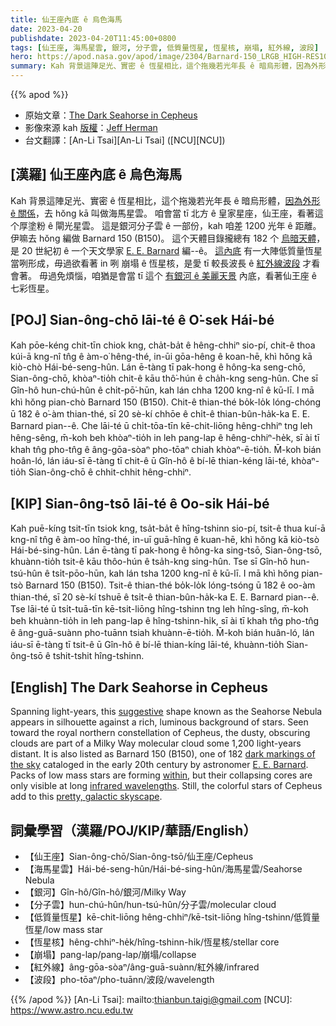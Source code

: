 ```yaml
---
title: 仙王座內底 ê 烏色海馬
date: 2023-04-20
publishdate: 2023-04-20T11:45:00+0800
tags: [仙王座, 海馬星雲, 銀河, 分子雲, 低質量恆星, 恆星核, 崩塌, 紅外線, 波段]
hero: https://apod.nasa.gov/apod/image/2304/Barnard-150_LRGB_HIGH-RES1024.jpg
summary: Kah 背景這陣足光、實密 ê 恆星相比，這个拖幾若光年長 ê 暗烏形體，因為外形 ê 關係，去 hŏng kā 叫做海馬星雲。
---
```


{{% apod %}}

- 原始文章：[The Dark Seahorse in Cepheus](https://apod.nasa.gov/apod/ap230420.html)
- 影像來源 kah [版權][copyright]：[Jeff Herman](http://astro.ihermans.com/index.html)
- 台文翻譯：[An-Li Tsai][An-Li Tsai] ([NCU][NCU])

## [漢羅] 仙王座內底 ê 烏色海馬
Kah 背景這陣足光、實密 ê 恆星相比，這个拖幾若光年長 ê 暗烏形體，[因為外形 ê 關係][suggestive]，去 hŏng kā 叫做海馬星雲。
咱會當 tī 北方 ê 皇家星座，仙王座，看著這个厚塗粉 ê 閘光星雲。
這是銀河分子雲 ê 一部份，kah 咱差 1200 光年 ê 距離。
伊嘛去 hŏng 編做 Barnard 150 (B150)。
這个天體目錄攏總有 182 个 [烏暗天體][dark markings of the sky]，是 20 世紀初 ê 一个天文學家 [E. E. Barnard][E. E. Barnard] 編--ê。
[這內底][within] 有一大陣低質量恆星當咧形成，毋過欲看著 in 咧 崩塌 ê 恆星核，是愛 tī 較長波長 ê [紅外線波段][infrared wavelengths] 才看會著。
毋過免煩惱，咱猶是會當 tī 這个 [有銀河 ê 美麗天景][pretty, galactic skyscape] 內底，看著仙王座 ê 七彩恆星。

## [POJ] Sian-ông-chō lāi-té ê O͘-sek Hái-bé
Kah pōe-kéng chit-tīn chiok kng, cha̍t-ba̍t ê hêng-chhiⁿ sio-pí, chit-ê thoa kúi-ā kng-nî tn̂g ê àm-o͘ hêng-thé, in-ūi gōa-hêng ê koan-hē, khì hŏng kā kiò-chò Hái-bé-seng-hûn.
Lán ē-tàng tī pak-hong ê hông-ka seng-chō, Sian-ông-chō, khòaⁿ-tio̍h chit-ê kāu thô͘-hún ê cha̍h-kng seng-hûn.
Che sī Gîn-hô hun-chú-hûn ê chi̍t-pō͘-hūn, kah lán chha 1200 kng-nî ê kū-lī.
I mā khì hŏng pian-chò Barnard 150 (B150).
Chit-ê thian-thé bo̍k-lo̍k lóng-chóng ū 182 ê o͘-àm thian-thé, sī 20 sè-kí chhōe ê chi̍t-ê thian-bûn-ha̍k-ka E. E. Barnard pian--ê.
Che lāi-té ū chi̍t-tōa-tīn kē-chit-liōng hêng-chhiⁿ tng leh hêng-sêng, m̄-koh beh khòaⁿ-tio̍h in leh pang-lap ê hêng-chhiⁿ-he̍k, sī ài tī khah tn̂g pho-tn̂g ê âng-gōa-sòaⁿ pho-tōaⁿ chiah khòaⁿ-ē-tio̍h.
M̄-koh bián hoân-ló, lán iáu-sī ē-tàng tī chit-ê ū Gîn-hô ê bí-lē thian-kéng lāi-té, khòaⁿ-tio̍h Sian-ông-chō ê chhit-chhit hêng-chhiⁿ.

## [KIP] Sian-ông-tsō lāi-té ê Oo-sik Hái-bé
Kah puē-kíng tsit-tīn tsiok kng, tsa̍t-ba̍t ê hîng-tshinn sio-pí, tsit-ê thua kuí-ā kng-nî tn̂g ê àm-oo hîng-thé, in-uī guā-hîng ê kuan-hē, khì hŏng kā kiò-tsò Hái-bé-sing-hûn.
Lán ē-tàng tī pak-hong ê hông-ka sing-tsō, Sian-ông-tsō, khuànn-tio̍h tsit-ê kāu thôo-hún ê tsa̍h-kng sing-hûn.
Tse sī Gîn-hô hun-tsú-hûn ê tsi̍t-pōo-hūn, kah lán tsha 1200 kng-nî ê kū-lī.
I mā khì hŏng pian-tsò Barnard 150 (B150).
Tsit-ê thian-thé bo̍k-lo̍k lóng-tsóng ū 182 ê oo-àm thian-thé, sī 20 sè-kí tshuē ê tsi̍t-ê thian-bûn-ha̍k-ka E. E. Barnard pian--ê.
Tse lāi-té ū tsi̍t-tuā-tīn kē-tsit-liōng hîng-tshinn tng leh hîng-sîng, m̄-koh beh khuànn-tio̍h in leh pang-lap ê hîng-tshinn-hi̍k, sī ài tī khah tn̂g pho-tn̂g ê âng-guā-suànn pho-tuānn tsiah khuànn-ē-tio̍h.
M̄-koh bián huân-ló, lán iáu-sī ē-tàng tī tsit-ê ū Gîn-hô ê bí-lē thian-kíng lāi-té, khuànn-tio̍h Sian-ông-tsō ê tshit-tshit hîng-tshinn.

## [English] The Dark Seahorse in Cepheus
Spanning light-years, this [suggestive][suggestive] shape known as the Seahorse Nebula appears in silhouette against a rich, luminous background of stars.
Seen toward the royal northern constellation of Cepheus, the dusty, obscuring clouds are part of a Milky Way molecular cloud some 1,200 light-years distant.
It is also listed as Barnard 150 (B150), one of 182 [dark markings of the sky][dark markings of the sky] cataloged in the early 20th century by astronomer [E. E. Barnard][E. E. Barnard].
Packs of low mass stars are forming [within][within], but their collapsing cores are only visible at long [infrared wavelengths][infrared wavelengths].
Still, the colorful stars of Cepheus add to this [pretty, galactic skyscape][pretty, galactic skyscape].

## 詞彙學習（漢羅/POJ/KIP/華語/English）
- 【仙王座】Sian-ông-chō/Sian-ông-tsō/仙王座/Cepheus
- 【海馬星雲】Hái-bé-seng-hûn/Hái-bé-sing-hûn/海馬星雲/Seahorse Nebula
- 【銀河】Gîn-hô/Gîn-hô/銀河/Milky Way
- 【分子雲】hun-chú-hûn/hun-tsú-hûn/分子雲/molecular cloud
- 【低質量恆星】kē-chit-liōng hêng-chhiⁿ/kē-tsit-liōng hîng-tshinn/低質量恆星/low mass star
- 【恆星核】hêng-chhiⁿ-he̍k/hîng-tshinn-hi̍k/恆星核/stellar core
- 【崩塌】pang-lap/pang-lap/崩塌/collapse
- 【紅外線】âng-gōa-sòaⁿ/âng-guā-suànn/紅外線/infrared
- 【波段】pho-tōaⁿ/pho-tuānn/波段/wavelength


{{% /apod %}}
[An-Li Tsai]: mailto:thianbun.taigi@gmail.com
[NCU]: https://www.astro.ncu.edu.tw

[copyright]: https://apod.nasa.gov/apod/fap/lib/about_apod.html#srapply
[License]: https://creativecommons.org/licenses/by/2.0/

[suggestive]:https://ui.adsabs.harvard.edu/?#abs/1916ApJ....43....1B
[dark markings of the sky]:http://adsabs.harvard.edu/cgi-bin/bib_query?1919ApJ....49....1B
[E. E. Barnard]:https://exhibit-archive.library.gatech.edu/barnard/
[within]:https://arxiv.org/abs/0809.4761
[infrared wavelengths]:https://science.nasa.gov/ems/07_infraredwaves
[pretty, galactic skyscape]:http://astro.ihermans.com/nebulae/Barnard-150/index.html
